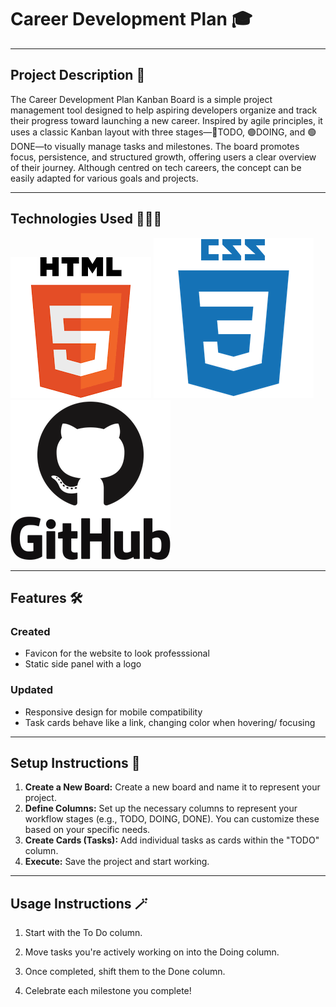 # Career Development Plan 🎓

---

## Project Description 🧾

The Career Development Plan Kanban Board is a simple project management tool designed to help aspiring developers organize and track their progress toward launching a new career. Inspired by agile principles, it uses a classic Kanban layout with three stages—🔵TODO, 🟣DOING, and 🟢DONE—to visually manage tasks and milestones. The board promotes focus, persistence, and structured growth, offering users a clear overview of their journey. Although centred on tech careers, the concept can be easily adapted for various goals and projects.

---

## Technologies Used 👨🏽‍💻

![alt **HTML**](image.png)
![alt **CSS**](image-1.png)
![alt **GitHub**](image-4.png)

---

## Features 🛠️

### Created

- Favicon for the website to look professsional
- Static side panel with a logo

### Updated

- Responsive design for mobile compatibility
- Task cards behave like a link, changing color when hovering/ focusing

---

## Setup Instructions 🧩

1.  **Create a New Board:**
    Create a new board and name it to represent your project.
2.  **Define Columns:**
    Set up the necessary columns to represent your workflow stages (e.g., TODO, DOING, DONE). You can customize these based on your specific needs.
3.  **Create Cards (Tasks):** Add individual tasks as cards within the "TODO" column.
4.  **Execute:**
    Save the project and start working.

---

## Usage Instructions 🪄

1. Start with the To Do column.

2. Move tasks you're actively working on into the Doing column.

3. Once completed, shift them to the Done column.

4. Celebrate each milestone you complete!
